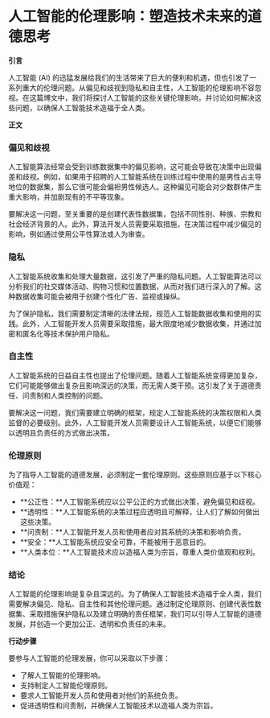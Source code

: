 # 人工智能的伦理影响：塑造技术未来的道德思考

**引言**

人工智能 (AI) 的迅猛发展给我们的生活带来了巨大的便利和机遇，但也引发了一系列重大的伦理问题。从偏见和歧视到隐私和自主性，人工智能的伦理影响不容忽视。在这篇博文中，我们将探讨人工智能的这些关键伦理影响，并讨论如何解决这些问题，以确保人工智能技术造福于全人类。

**正文**

### 偏见和歧视

人工智能算法经常会受到训练数据集中的偏见影响，这可能会导致在决策中出现偏差和歧视。例如，如果用于招聘的人工智能系统在训练过程中使用的是男性占主导地位的数据集，那么它很可能会偏袒男性候选人。这种偏见可能会对少数群体产生重大影响，并加剧现有的不平等现象。

要解决这一问题，至关重要的是创建代表性数据集，包括不同性别、种族、宗教和社会经济背景的人。此外，算法开发人员需要采取措施，在决策过程中减少偏见的影响，例如通过使用公平性算法或人为审查。

### 隐私

人工智能系统收集和处理大量数据，这引发了严重的隐私问题。人工智能算法可以分析我们的社交媒体活动、购物习惯和位置数据，从而对我们进行深入的了解。这种数据收集可能会被用于创建个性化广告、监视或操纵。

为了保护隐私，我们需要制定清晰的法律法规，规范人工智能数据收集和使用的实践。此外，人工智能开发人员需要采取措施，最大限度地减少数据收集，并通过加密和匿名化等技术保护用户隐私。

### 自主性

人工智能系统的日益自主性也提出了伦理问题。随着人工智能系统变得更加复杂，它们可能能够做出复杂且影响深远的决策，而无需人类干预。这引发了关于道德责任、问责制和人类控制的问题。

要解决这一问题，我们需要建立明确的框架，规定人工智能系统的决策权限和人类监督的必要级别。此外，人工智能开发人员需要设计人工智能系统，以便它们能够以透明且负责任的方式做出决策。

### 伦理原则

为了指导人工智能的道德发展，必须制定一套伦理原则。这些原则应基于以下核心价值观：

* **公正性：**人工智能系统应以公平公正的方式做出决策，避免偏见和歧视。
* **透明性：**人工智能系统的决策过程应透明且可解释，让人们了解如何做出这些决策。
* **问责制：**人工智能开发人员和使用者应对其系统的决策和影响负责。
* **安全：**人工智能系统应安全可靠，不能被用于恶意目的。
* **人类本位：**人工智能技术应以造福人类为宗旨，尊重人类价值观和权利。

### 结论

人工智能的伦理影响是复杂且深远的。为了确保人工智能技术造福于全人类，我们需要解决偏见、隐私、自主性和其他伦理问题。通过制定伦理原则、创建代表性数据集、采取措施保护隐私以及建立明确的责任框架，我们可以引导人工智能的道德发展，并创造一个更加公正、透明和负责任的未来。

**行动步骤**

要参与人工智能的伦理发展，你可以采取以下步骤：

* 了解人工智能的伦理影响。
* 支持制定人工智能伦理原则。
* 要求人工智能开发人员和使用者对他们的系统负责。
* 促进透明性和问责制，并确保人工智能技术以造福人类为宗旨。
